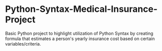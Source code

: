 # Python-Syntax-Medical-Insurance-Project

Basic Python project to highlight utilization of
Python Syntax by creating formula that estimates a person's yearly
insurance cost based on certain variables/criteria.
